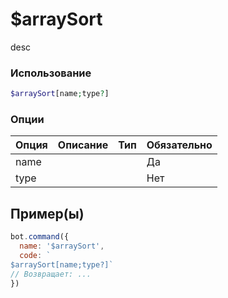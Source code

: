 # $arraySort
desc
### Использование
```php
$arraySort[name;type?]
```

### Опции

| Опция | Описание | Тип | Обязательно |
|--------|-------------|------|----------|
| name |  |  | Да | 
| type |  |  | Нет | 
## Пример(ы)

```javascript
bot.command({
  name: '$arraySort',
  code: `
$arraySort[name;type?]`
// Возвращает: ...
})
```